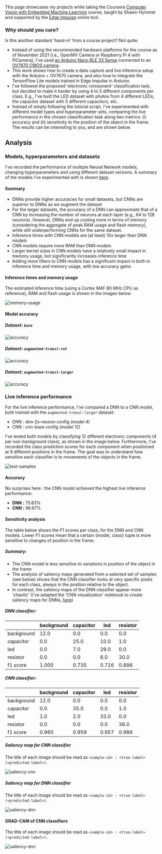 This page showcases my projects while taking the Coursera [Computer Vision with Embedded Machine Learning](https://www.coursera.org/learn/computer-vision-with-embedded-machine-learning) course, taught by Shawn Hymmel and supported by the [Edge Impulse](https://www.edgeimpulse.com/) online tool.

### Why should you care?

Is this another standard 'hand-in' from a course project? Not quite:

* Instead of using the recommended hardware platforms for the course as of November 2021 (i.e., OpenMV Camera or Raspberry Pi 4 with PiCamera), I've used [an Arduino Nano BLE 33 Sense](https://docs.arduino.cc/hardware/nano-33-ble-sense) connected to an [OV7670 CMOS camera](https://www.openhacks.com/uploadsproductos/ov7670_cmos_camera_module_revc_ds.pdf). 
* This work shows how to create a data capture and live inference setup with the Arduino + OV7670 camera, and also how to integrate the TensorFlow Lite models trained in Edge Impulse in Arduino.
* I've followed the proposed 'electronic component' classification task, but decided to make it harder by using 4 to 5 different components per class. E.g., I've built the LED dataset with photos from 4 different LEDs, the capacitor dataset with 5 different capacitors, etc.
* Instead of simply following the tutorial script, I've experimented with different model types and hyperparameter sets, comparing the live performance in the chosen classification task along two metrics: (i) accuracy and (ii) sensitivity to the position of the object in the frame. The results can be interesting to you, and are shown below.

## Analysis

### Models, hyperparameters and datasets

I've recorded the performance of multiple Neural Network models, changing hyperparameters and using different dataset versions. A summary of the models I've experimented with is shown [here](https://github.com/adamiaonr/cveml/blob/main/projects/scripts/data/cveml-dnn-cnn-model-comparison.csv).

#### Summary

* DNNs provide higher accuracies for small datasets, but CNNs are superior to DNNs as we augment the dataset
* For the larger datasets, the accuracy of a DNN can approximate that of a CNN by increasing the number of neurons at each layer (e.g., 64 to 128 neurons). However, DNNs end up costing more in terms of memory (considering the aggregate of peak RAM usage and flash memory), while still underperforming CNNs for the same dataset.
* Inference times with CNN models are (at least) 10x larger than DNN models
* CNN models require more RAM than DNN models
* Larger kernel sizes in CNN models have a relatively small impact in memory usage, but significantly increases inference time
* Adding more filters to CNN models has a significant impact in both in inference time and memory usage, with low accuracy gains

#### Inference times and memory usage

The estimated inference time (using a Cortex M4F 80 MHz CPU as reference), RAM and flash usage is shown in the images below:

![](assets/images/memory-usage.png?raw=true "memory-usage")

#### Model accuracy

##### Dataset: `base`

![](assets/images/accuracy-base.png?raw=true "accuracy")

##### Dataset: `augmented-transl-rot`

![](assets/images/accuracy-augmented-transl-rot.png?raw=true "accuracy")

##### Dataset: `augmented-transl-larger`

![](assets/images/accuracy-augmented-transl-larger.png?raw=true "accuracy")

### Live inference performance

For the live inference performance, I've compared a DNN to a CNN model, both trained with the `augmented-transl-larger` dataset:

* DNN : dnn-2x-neuron config (model 4)
* CNN : cnn-base config (model 12)

I've tested both models by classifying 12 different electronic components (4 per non-background class), as shown in the image below. Furthermore, I've recorded the class prediction scores for each component when positioned at 9 different positions in the frame. The goal was to understand how sensitive each classifier is to movements of the objects in the frame.  

![](assets/images/test-samples.png?raw=true "test-samples")

#### Accuracy

No surprises here : the CNN model achieved the highest live inference performance:

* **DNN :** 75.83%
* **CNN :** 96.67%

#### Sensitivity analysis

The table below shows the F1 scores per class, for the DNN and CNN models. Lower F1 scores mean that a certain {model, class} tuple is more sensitive to changes of position in the frame.

##### Summary:

* The CNN model is less sensitive to variations in position of the object in the frame 
* The analysis of saliency maps generated from a selected set of samples (see below) shows that the CNN classifier looks at very specific pixels for each class, always in the position relative to the object. 
* In contrast, the saliency maps of the DNN classifier appear more 'chaotic' (I've adapted the 'CNN visualization' notebook to create saliency maps for DNNs, [here](https://github.com/adamiaonr/cveml/blob/main/projects/scripts/notebooks/ei_saliency_and_grad_cam.ipynb))

##### DNN classifier:

|            | background | capacitor | led   | resistor |
|------------|------------|-----------|-------|----------|
| background | 12.0       | 0.0       | 0.0   | 0.0      |
| capacitor  | 0.0        | 25.0      | 10.0  | 1.0      |
| led        | 0.0        | 7.0       | 29.0  | 0.0      |
| resistor   | 0.0        | 0.0       | 6.0   | 30.0     |
| f1 score   | 1.000      | 0.735     | 0.716 | 0.896    |
 
##### CNN classifier:

|            | background | capacitor | led   | resistor |
|------------|------------|-----------|-------|----------|
| background | 12.0       | 0.0       | 0.0   | 0.0      |
| capacitor  | 0.0        | 35.0      | 0.0   | 1.0      |
| led        | 1.0        | 2.0       | 33.0  | 0.0      |
| resistor   | 0.0        | 0.0       | 0.0   | 36.0     |
| f1 score   | 0.960      | 0.959     | 0.957 | 0.986    |


##### Saliency map for CNN classifier

The title of each image should be read as `<sample-id> : <true-label> (<predicted-label>)`.

![](assets/images/saliency-maps-cnn.png?raw=true "saliency-cnn")

##### Saliency map for DNN classifier

The title of each image should be read as `<sample-id> : <true-label> (<predicted-label>)`.

![](assets/images/saliency-maps-dnn.png?raw=true "saliency-dnn")

#### GRAD-CAM of CNN classifiers

The title of each image should be read as `<sample-id> : <true-label> (<predicted-label>)`.

![](assets/images/grad-cam-heatmaps-overlay-cnn.png?raw=true "saliency-dnn")
